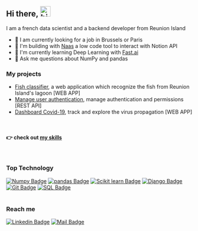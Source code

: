 ## Hi there, <img src="https://user-images.githubusercontent.com/1303154/88677602-1635ba80-d120-11ea-84d8-d263ba5fc3c0.gif" width="28px" alt="hi">

I am a french data scientist and a backend developer from Reunion Island<br/>

- 👔 I am currently looking for a job in Brussels or Paris
- 🤝 I'm building with [Naas](https://www.naas.ai/) a low code tool to interact with Notion API
- 🌱  I'm currently learning Deep Learning with [Fast.ai](https://course.fast.ai/#How-do-I-get-started?)
- 💬 Ask me questions about NumPy and pandas


### My projects
- [Fish classifier](https://github.com/axelearning/fish_and_chips), a web application which recognize the fish from Reunion Island's lagoon [WEB APP]
- [Manage user authentication](https://github.com/axelearning/REST-authentication-API), manage authentication and permissions [REST API]
- [Dashboard Covid-19](https://github.com/axelearning/covid19_dashboard), track and explore the virus propagation [WEB APP]
<br/>

#### 👉 check out [my skills](https://github.com/axelearning/my-learning-path) 
<br/>

### Top Technology
[![Numpy Badge](https://img.shields.io/badge/-Numpy-013243?style=for-the-badge&labelColor=black&logo=Numpy&logoColor=white)](#https://numpy.org/) 
[![pandas Badge](https://img.shields.io/badge/-pandas-150458?style=for-the-badge&labelColor=black&logo=pandas&logoColor=white)](#https://pandas.pydata.org/)
[![Scikit learn Badge](https://img.shields.io/badge/-scikit_learn-F7931E?style=for-the-badge&labelColor=black&logo=scikit-learn&logoColor=white)](#)
[![Django Badge](https://img.shields.io/badge/-Django-092E20?style=for-the-badge&labelColor=black&logo=django&logoColor=white)](#) 
[![Git Badge](https://img.shields.io/badge/-Git-F05032?style=for-the-badge&labelColor=black&logo=git&logoColor=white)](#)
[![SQL Badge](https://img.shields.io/badge/-SQL-003B57?style=for-the-badge&labelColor=black&logo=SQLite&logoColor=white)](#) 
<br/>
<br/>


### Reach me
[![Linkedin Badge](https://img.shields.io/badge/-Axel_Rasse-0e76a8?style=flat&labelColor=0e76a8&logo=linkedin&logoColor=white)](https://www.linkedin.com/in/axel-rasse-bbbb3812b/) 
[![Mail Badge](https://img.shields.io/badge/-axel.rasse97434-c0392b?style=flat&labelColor=c0392b&logo=gmail&logoColor=white)](mailto:axel.rasse97434@gmail.com)
